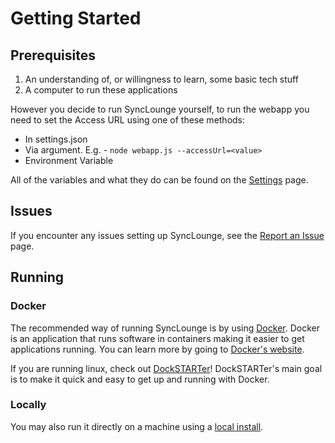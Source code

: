 
# Getting Started

## Prerequisites

1. An understanding of, or willingness to learn, some basic tech stuff
1. A computer to run these applications

However you decide to run SyncLounge yourself, to run the webapp you need to set the Access URL using one of these methods:

* In settings.json
* Via argument. E.g. - `node webapp.js --accessUrl=<value>`
* Environment Variable

All of the variables and what they do can be found on the [Settings](/self-hosted/settings/) page.

## Issues

If you encounter any issues setting up SyncLounge, see the [Report an Issue](/how-tos/report-an-issue/) page.

## Running

### Docker

The recommended way of running SyncLounge is by using [Docker](/self-hosted/docker/). Docker is an application that runs software in containers making it easier to get applications running. You can learn more by going to [Docker's website](https://www.docker.com/).

If you are running linux, check out [DockSTARTer](https://dockstarter.com/)! DockSTARTer's main goal is to make it quick and easy to get up and running with Docker.

### Locally

You may also run it directly on a machine using a [local install](/self-hosted/locally/).
